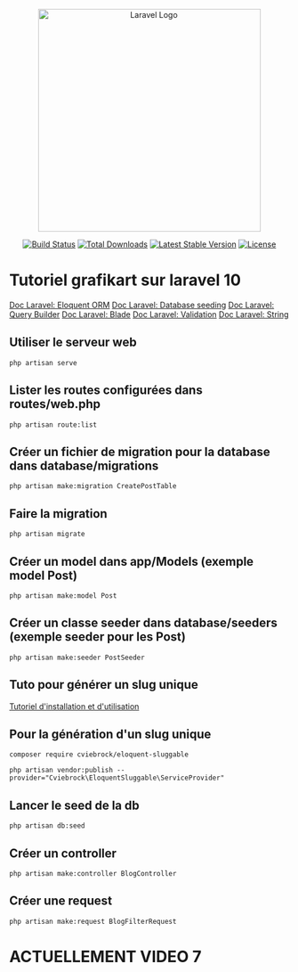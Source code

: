 <p align="center"><a href="https://laravel.com" target="_blank"><img src="https://raw.githubusercontent.com/laravel/art/master/logo-lockup/5%20SVG/2%20CMYK/1%20Full%20Color/laravel-logolockup-cmyk-red.svg" width="400" alt="Laravel Logo"></a></p>

<p align="center">
<a href="https://github.com/laravel/framework/actions"><img src="https://github.com/laravel/framework/workflows/tests/badge.svg" alt="Build Status"></a>
<a href="https://packagist.org/packages/laravel/framework"><img src="https://img.shields.io/packagist/dt/laravel/framework" alt="Total Downloads"></a>
<a href="https://packagist.org/packages/laravel/framework"><img src="https://img.shields.io/packagist/v/laravel/framework" alt="Latest Stable Version"></a>
<a href="https://packagist.org/packages/laravel/framework"><img src="https://img.shields.io/packagist/l/laravel/framework" alt="License"></a>
</p>

# Tutoriel grafikart sur laravel 10

[Doc Laravel: Eloquent ORM](https://laravel.com/docs/10.x/eloquent)
[Doc Laravel: Database seeding](https://laravel.com/docs/10.x/seeding)
[Doc Laravel: Query Builder](https://laravel.com/docs/10.x/queries)
[Doc Laravel: Blade](https://laravel.com/docs/10.x/blade)
[Doc Laravel: Validation](https://laravel.com/docs/10.x/validation#main-content)
[Doc Laravel: String](https://laravel.com/docs/10.x/strings#main-content)

## Utiliser le serveur web

```
php artisan serve
```

## Lister les routes configurées dans routes/web.php

```
php artisan route:list
```

## Créer un fichier de migration pour la database dans database/migrations

```
php artisan make:migration CreatePostTable
```

## Faire la migration

```
php artisan migrate
```

## Créer un model dans app/Models (exemple model Post)

```
php artisan make:model Post
```

## Créer un classe seeder dans database/seeders (exemple seeder pour les Post)

```
php artisan make:seeder PostSeeder
```

## Tuto pour générer un slug unique

[Tutoriel d'installation et d'utilisation](https://www.tutsmake.com/laravel-10-create-unique-slug-tutorial-example/)

## Pour la génération d'un slug unique

```
composer require cviebrock/eloquent-sluggable
```

```
php artisan vendor:publish --provider="Cviebrock\EloquentSluggable\ServiceProvider"
```

## Lancer le seed de la db

```
php artisan db:seed
```

## Créer un controller

```
php artisan make:controller BlogController
```

## Créer une request
```
php artisan make:request BlogFilterRequest
```

# ACTUELLEMENT VIDEO 7
